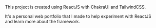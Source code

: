 This project is created using ReactJS with ChakraUI and TailwindCSS.

It's a personal web portfolio that I made to help experiment with ReactJS and learn more about the framework.